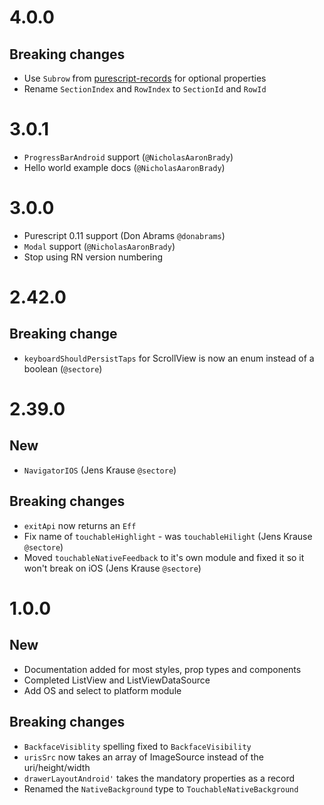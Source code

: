 # 4.0.0

## Breaking changes

 - Use `Subrow` from [purescript-records](https://github.com/doolse/purescript-records) for optional properties
 - Rename `SectionIndex` and `RowIndex` to `SectionId` and `RowId`

# 3.0.1
 - `ProgressBarAndroid` support (`@NicholasAaronBrady`)
 - Hello world example docs (`@NicholasAaronBrady`)

# 3.0.0

- Purescript 0.11 support (Don Abrams `@donabrams`)
- `Modal` support (`@NicholasAaronBrady`)
- Stop using RN version numbering

# 2.42.0

## Breaking change

- `keyboardShouldPersistTaps` for ScrollView is now an enum instead of a boolean (`@sectore`)

# 2.39.0

## New

- `NavigatorIOS` (Jens Krause `@sectore`)

## Breaking changes

- `exitApi` now returns an `Eff`
- Fix name of `touchableHighlight` - was `touchableHilight` (Jens Krause `@sectore`)
- Moved `touchableNativeFeedback` to it's own module and fixed it so it won't break on iOS (Jens Krause `@sectore`)

# 1.0.0

## New

- Documentation added for most styles, prop types and components
- Completed ListView and ListViewDataSource
- Add OS and select to platform module

## Breaking changes

- `BackfaceVisiblity` spelling fixed to `BackfaceVisibility`
- `urisSrc` now takes an array of ImageSource instead of the uri/height/width
- `drawerLayoutAndroid'` takes the mandatory properties as a record
- Renamed the `NativeBackground` type to `TouchableNativeBackground`
